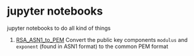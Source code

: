 # jupyter notebooks
jupyter notebooks to do all kind of things

1. [RSA_ASN1_to_PEM](RSA_ASN1_to_PEM.ipynb) Convert the public key components `modulus` and `exponent` (found in ASN1 format) to the common PEM format